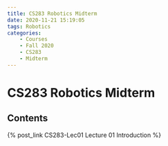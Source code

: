 ```yaml
---
title: CS283 Robotics Midterm
date: 2020-11-21 15:19:05
tags: Robotics
categories:
    - Courses
    - Fall 2020
    - CS283
    - Midterm
---
```


# CS283 Robotics Midterm

## Contents

{% post_link CS283-Lec01 Lecture 01 Introduction %}
